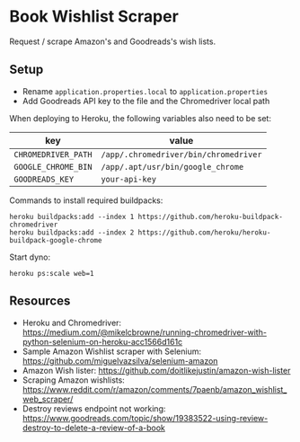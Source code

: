 # Book Wishlist Scraper

Request / scrape Amazon's and Goodreads's wish lists.

## Setup
- Rename `application.properties.local` to `application.properties`
- Add Goodreads API key to the file and the Chromedriver local path

When deploying to Heroku, the following variables also need to be set:

| key | value |
| --- | ----- |
| `CHROMEDRIVER_PATH` | `/app/.chromedriver/bin/chromedriver` |
| `GOOGLE_CHROME_BIN` | `/app/.apt/usr/bin/google_chrome` |
| `GOODREADS_KEY` | `your-api-key` |

Commands to install required buildpacks:
```
heroku buildpacks:add --index 1 https://github.com/heroku-buildpack-chromedriver 
heroku buildpacks:add --index 2 https://github.com/heroku/heroku-buildpack-google-chrome
```

Start dyno:
```
heroku ps:scale web=1
```

## Resources
- Heroku and Chromedriver: https://medium.com/@mikelcbrowne/running-chromedriver-with-python-selenium-on-heroku-acc1566d161c
- Sample Amazon Wishlist scraper with Selenium: https://github.com/miguelvazsilva/selenium-amazon
- Amazon Wish lister: https://github.com/doitlikejustin/amazon-wish-lister  
- Scraping Amazon wishlists: https://www.reddit.com/r/amazon/comments/7paenb/amazon_wishlist_web_scraper/
- Destroy reviews endpoint not working: https://www.goodreads.com/topic/show/19383522-using-review-destroy-to-delete-a-review-of-a-book